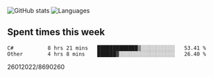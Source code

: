 ![GitHub stats](https://github-readme-stats.vercel.app/api?username=emipa606&theme=github_dark&show_icons=true) 
![Languages](https://github-readme-stats.vercel.app/api/top-langs/?username=emipa606&theme=github_dark&layout=compact)

## Spent times this week
<!--START_SECTION:waka-->

```text
C#           8 hrs 21 mins   █████████████▒░░░░░░░░░░░   53.41 %
Other        4 hrs 8 mins    ██████▓░░░░░░░░░░░░░░░░░░   26.40 %
```

<!--END_SECTION:waka-->


26012022/8690260
